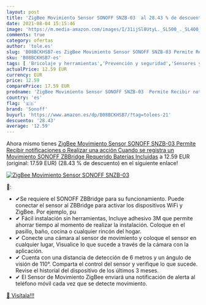```yaml
---
layout: post
title: 'ZigBee Movimiento Sensor SONOFF SNZB-03  al 28.43 % de descuento'
date: 2021-08-04 15:15:46
image: 'https://m.media-amazon.com/images/I/31ijSl8UtyL._SL500_._SL400_.jpg'
comments: true
category: ofertas
author: 'tole.es'
slug: 'B08BCKHSB7-es ZigBee Movimiento Sensor SONOFF SNZB-03 Permite Recibir...'
sku: 'B08BCKHSB7-es'
tags: [ 'Bricolaje y herramientas','Prevención y seguridad','Sensores y detectores de seguridad','sonoff', ]
actualPrice: 12.59 EUR
currency: EUR
price: 12.59
comparePrice: 17.59 EUR
prodname: 'ZigBee Movimiento Sensor SONOFF SNZB-03  Permite Recibir notificaciones o Realizar una acción Cuando se registra un Movimiento  SONOFF ZBBridge Requerido  Baterías Incluidas'
country: 'es'
flag: '🇪🇸'
brand: 'Sonoff'
buyurl: 'https://www.amazon.es/dp/B08BCKHSB7/?tag=tolees-21'
descuento: '28.43'
average: '12.59'
---
```


Ahora mismo tienes [ZigBee Movimiento Sensor SONOFF SNZB-03  Permite Recibir notificaciones o Realizar una acción Cuando se registra un Movimiento  SONOFF ZBBridge Requerido  Baterías Incluidas](https://www.amazon.es/dp/B08BCKHSB7/?tag=tolees-21) a 12.59 EUR (original: 17.59 EUR) (28.43 %  de descuento) en el siguiente enlace!

[![ZigBee Movimiento Sensor SONOFF SNZB-03 ](https://m.media-amazon.com/images/I/31ijSl8UtyL._SL500_._SL400_.jpg)](https://www.amazon.es/dp/B08BCKHSB7/?tag=tolees-21)

🔎:

- ✔Se requiere el SONOFF ZBBridge para su funcionamiento. Puede conectar el sensor al ZBBridge para activar los dispositivos WiFi y ZigBee. Por ejemplo, pu
- ✔ Fácil instalación sin herramientas, Incluye adhesivo 3M que permite ahorrar tiempo al momento de realizar la instalación. Coloque en el pasillo, baño, cocina o cualquier rincón del hogar.
- ✔ Conecte una cámara al sensor de movimiento y coloque el sensor en cualquier lugar, Visualice lo que sucede a través de la cámara con la aplicación.
- ✔ Cuenta con una distancia de detección de 6 metros y un ángulo de visión de 110°. Comparta el control del sensor y verifique lo que sucede. Revise el historial del dispositivo de los últimos 3 meses.
- ✔ El Sensor de Movimiento ZigBee enviará una notificación de alerta al teléfono móvil cada vez que se detecte movimiento.

[🛒 Visítala!!!](https://www.amazon.es/dp/B08BCKHSB7/?tag=tolees-21)

